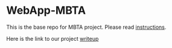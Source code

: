 # WebApp-MBTA
 This is the base repo for MBTA project. Please read [instructions](instructions.md). 

Here is the link to our project [writeup](writeup.md)



